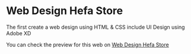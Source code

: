 # Web Design Hefa Store
The first create a web design using HTML &amp; CSS include UI Design using Adobe XD

You can check the preview for this web on <a target="_blank" href="dickykhusnaedy.github.io/web-design-first">Web Design Hefa Store</a>
